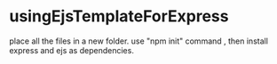 # usingEjsTemplateForExpress

place all the files in a new folder. use "npm init" command , then install express and ejs as dependencies.
